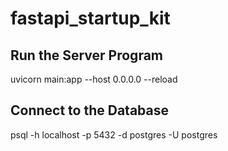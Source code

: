 # fastapi_startup_kit
## Run the Server Program
uvicorn main:app --host 0.0.0.0 --reload

## Connect to the Database
psql -h localhost -p 5432 -d postgres -U postgres

